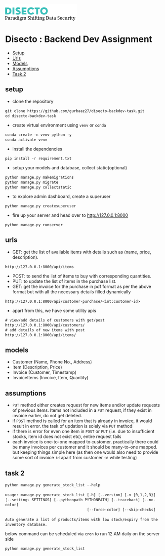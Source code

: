 ![](assets/logo.png)

# Disecto : Backend Dev Assignment

- [Setup](#setup)
- [Urls](#urls)
- [Models](#models)
- [Assumptions](#assumptions)
- [Task 2](#task-2)

## setup

- clone the repository

```
git clone https://github.com/gurbaaz27/disecto-backdev-task.git
cd disecto-backdev-task
```

- create virtual environment using `venv` or `conda`

```
conda create -n venv python -y
conda activate venv
```

- install the dependencies

```
pip install -r requirement.txt
```

- setup your models and database, collect static(optional)

```
python manage.py makemigrations
python manage.py migrate
python manage.py collectstatic
```

- to explore admin dashboard, create a superuser

```
python manage.py createsuperuser
```

- fire up your server and head over to <http://127.0.0.1:8000>

```
python manage.py runserver
```

## urls

- GET: get the list of available items with details such as (name, price, description).
```
http://127.0.0.1:8000/api/items
```

- POST: to send the list of items to buy with corresponding quantities.
- PUT: to update the list of items in the purchase list.
- GET: get the invoice for the purchase in pdf format as per the above format but with all the necessary details filled dynamically

```
http://127.0.0.1:8000/api/customer-purchase/<int:customer-id>
```

- apart from this, we have some utility apis

```
# view/add details of customers with get/post
http://127.0.0.1:8000/api/customers/ 
# add details of new items with post
http://127.0.0.1:8000/api/items/
```


## models

- Customer (Name, Phone No., Address)
- Item (Description, Price)
- Invoice (Customer, Timestamp)
- InvoiceItems (Invoice, Item, Quantity)


## assumptions

- `PUT` method either creates request for new items and/or update requests of previous items. Items not included in a `PUT` request, if they exist in invoice earlier, do not get deleted. 
- if `POST` method is called for an item that is already in invoice, it would result in error. the task of updation is solely via `PUT` method 
- if there is error for even one item in `POST` or `PUT` (i.e. due to insufficient stocks, item id does not exist etc), entire request fails
- each invoice is one-to-one mapped to customer. practically there could be many invoices per customer and it should be many-to-one mapped. but keeping things simple here (as then one would also need to provide some sort of invoice `id` apart from customer `id` while testing) 


## task 2

```
python manage.py generate_stock_list --help

usage: manage.py generate_stock_list [-h] [--version] [-v {0,1,2,3}] [--settings SETTINGS] [--pythonpath PYTHONPATH] [--traceback] [--no-color]
                                     [--force-color] [--skip-checks]

Auto generate a list of products/items with low stock/expiry from the inventory database.
```

below command can be scheduled via `cron` to run 12 AM daily on the server side

```
python manage.py generate_stock_list
```
